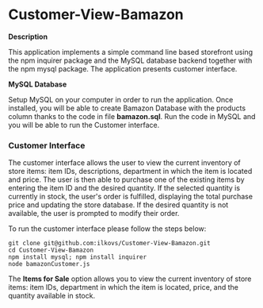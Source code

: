 # Customer-View-Bamazon

**Description**

This application implements a simple command line based storefront using the npm inquirer package and the MySQL database backend together with the npm mysql package. The application presents customer interface.

**MySQL Database**

Setup MySQL on your computer in order to run the application. Once installed, you will be able to create Bamazon Database with the products column thanks to the code in file **bamazon.sql**. Run the code in MySQL and you will be able to run the Customer interface.

### Customer Interface

The customer interface allows the user to view the current inventory of store items: item IDs, descriptions, department in which the item is located and price. The user is then able to purchase one of the existing items by entering the item ID and the desired quantity. If the selected quantity is currently in stock, the user's order is fulfilled, displaying the total purchase price and updating the store database. If the desired quantity is not available, the user is prompted to modify their order.

To run the customer interface please follow the steps below:

	git clone git@github.com:ilkovs/Customer-View-Bamazon.git
	cd Customer-View-Bamazon
	npm install mysql; npm install inquirer
	node bamazonCustomer.js
  
  The **Items for Sale** option allows you to view the current inventory of store items: item IDs, department in which the item is located, price, and the quantity available in stock.
